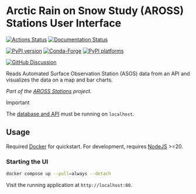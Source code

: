 # Arctic Rain on Snow Study (AROSS) Stations User Interface

[![Actions Status][actions-badge]][actions-link]
[![Documentation Status][rtd-badge]][rtd-link]

[![PyPI version][pypi-version]][pypi-link]
[![Conda-Forge][conda-badge]][conda-link]
[![PyPI platforms][pypi-platforms]][pypi-link]

[![GitHub Discussion][github-discussions-badge]][github-discussions-link]

Reads Automated Surface Observation Station (ASOS) data from an API and visualizes the
data on a map and bar charts.

_Part of the [AROSS Stations](https://github.com/nsidc/aross-stations) project._

> [!IMPORTANT]
> The [database and API](https://github.com/nsidc/aross-stations-db) must be running on
> `localhost`.


## Usage

Required [Docker](https://docs.docker.com/engine/install/) for quickstart. For
development, requires [NodeJS](https://nodejs.org/en) >=20.


### Starting the UI

```bash
docker compose up --pull=always --detach
```

Visit the running application at `http://localhost:80`.


<!-- prettier-ignore-start -->
[actions-badge]:            https://github.com/nsidc/aross-stations-ui/workflows/CI/badge.svg
[actions-link]:             https://github.com/nsidc/aross-stations-ui/actions
[conda-badge]:              https://img.shields.io/conda/vn/conda-forge/aross-stations-ui
[conda-link]:               https://github.com/conda-forge/aross-stations-ui-feedstock
[github-discussions-badge]: https://img.shields.io/static/v1?label=Discussions&message=Ask&color=blue&logo=github
[github-discussions-link]:  https://github.com/nsidc/aross-stations-ui/discussions
[pypi-link]:                https://pypi.org/project/aross-stations-ui/
[pypi-platforms]:           https://img.shields.io/pypi/pyversions/aross-stations-ui
[pypi-version]:             https://img.shields.io/pypi/v/aross-stations-ui
[rtd-badge]:                https://readthedocs.org/projects/aross-stations-ui/badge/?version=latest
[rtd-link]:                 https://aross-stations-ui.readthedocs.io/en/latest/?badge=latest
<!-- prettier-ignore-end -->
